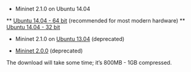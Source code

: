 * Mininet 2.1.0 on Ubuntu 14.04

** [Ubuntu 14.04 - 64 bit](http://onlab.vicci.org/mininet-vm/mininet-2.1.0p2-140718-ubuntu-14.04-server-amd64-ovf.zip) (recommended for most modern hardware)
** [Ubuntu 14.04 - 32 bit](http://onlab.vicci.org/mininet-vm/mininet-2.1.0p2-140718-ubuntu-14.04-server-i386-ovf.zip)

* Mininet 2.1.0 on [Ubuntu 13.04](https://bitbucket.org/mininet/mininet-vm-images/downloads) (deprecated)

* [Mininet 2.0.0](https://github.com/mininet/mininet/downloads/) (deprecated)

The download will take some time; it’s 800MB - 1GB compressed.
